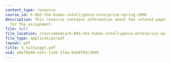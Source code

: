 ```yaml
---
content_type: resource
course_id: 6-803-the-human-intelligence-enterprise-spring-2006
description: This resource contains information about the related paper and the guidelines
  for the assignment.
file: null
file_location: /coursemedia/6-803-the-human-intelligence-enterprise-spring-2006/a0e79a98eafc11eb1fea63e0763c38d5_5_talkingpt.pdf
file_type: application/pdf
layout: pdf
title: 5_talkingpt.pdf
uid: a0e79a98-eafc-11eb-1fea-63e0763c38d5
---
```

